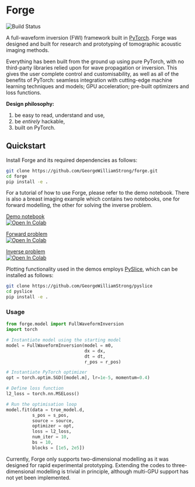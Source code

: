 # Forge

![Build Status](https://github.com/GeorgeWilliamStrong/forge/actions/workflows/tutorials.yml/badge.svg)

A full-waveform inversion (FWI) framework built in [PyTorch](https://pytorch.org/). Forge was designed and built for research and prototyping of tomographic acoustic imaging methods.

Everything has been built from the ground up using pure PyTorch, with no third-party libraries relied upon for wave propagation or inversion. This gives the user complete control and customisability, as well as all of the benefits of PyTorch: seamless integration with cutting-edge machine learning techniques and models; GPU acceleration; pre-built optimizers and loss functions.

**Design philosophy:**
1. be easy to read, understand and use,
2. be *entirely* hackable,
3. built on PyTorch.

## Quickstart

Install Forge and its required dependencies as follows:
```sh
git clone https://github.com/GeorgeWilliamStrong/forge.git
cd forge
pip install -e .
```

For a tutorial of how to use Forge, please refer to the demo notebook. There is also a breast imaging example which contains two notebooks, one for forward modelling, the other for solving the inverse problem.

[Demo notebook](https://github.com/GeorgeWilliamStrong/forge/blob/main/tutorials/forge-demo.ipynb)\
<a target="_blank" href="https://colab.research.google.com/github/GeorgeWilliamStrong/forge/blob/main/tutorials/forge-demo.ipynb">
  <img src="https://colab.research.google.com/assets/colab-badge.svg" alt="Open In Colab"/>
</a>

[Forward problem](https://github.com/GeorgeWilliamStrong/forge/blob/main/examples/breast2D/forward.ipynb)\
<a target="_blank" href="https://colab.research.google.com/github/GeorgeWilliamStrong/forge/blob/main/examples/breast2D/forward.ipynb">
  <img src="https://colab.research.google.com/assets/colab-badge.svg" alt="Open In Colab"/>
</a></a>

[Inverse problem](https://github.com/GeorgeWilliamStrong/forge/blob/main/examples/breast2D/inverse.ipynb)\
<a target="_blank" href="https://colab.research.google.com/github/GeorgeWilliamStrong/forge/blob/main/examples/breast2D/inverse.ipynb">
  <img src="https://colab.research.google.com/assets/colab-badge.svg" alt="Open In Colab"/>
</a></a>

Plotting functionality used in the demos employs [PySlice](https://github.com/GeorgeWilliamStrong/pyslice), which can be installed as follows:

```sh
git clone https://github.com/GeorgeWilliamStrong/pyslice
cd pyslice
pip install -e .
```

### Usage

```python
from forge.model import FullWaveformInversion
import torch

# Instantiate model using the starting model
model = FullWaveformInversion(model = m0,
                              dx = dx,
                              dt = dt,
                              r_pos = r_pos)

# Instantiate PyTorch optimizer
opt = torch.optim.SGD([model.m], lr=1e-5, momentum=0.4)

# Define loss function
l2_loss = torch.nn.MSELoss()

# Run the optimisation loop
model.fit(data = true_model.d,
          s_pos = s_pos,
          source = source,
          optimizer = opt,
          loss = l2_loss,
          num_iter = 10,
          bs = 10,
          blocks = [1e5, 2e5])
```

Currently, Forge only supports two-dimensional modelling as it was designed for rapid experimental prototyping. Extending the codes to three-dimensional modelling is trivial in principle, although multi-GPU support has not yet been implemented.
